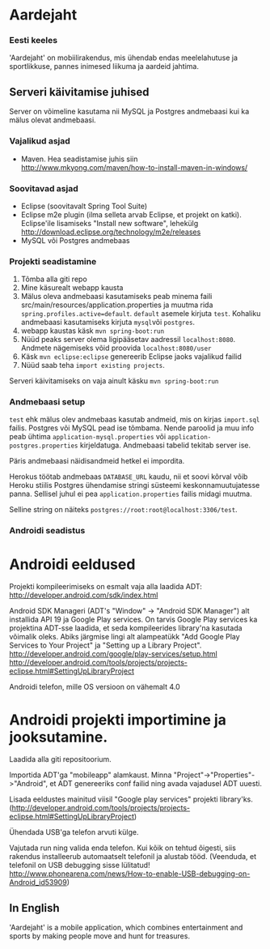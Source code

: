 Aardejaht
=========

### Eesti keeles
'Aardejaht' on mobiilirakendus, mis ühendab endas meelelahutuse ja sportlikkuse, pannes inimesed liikuma ja aardeid jahtima.

## Serveri käivitamise juhised
Server on võimeline kasutama nii MySQL ja Postgres andmebaasi kui ka mälus olevat andmebaasi. 

### Vajalikud asjad
* Maven. Hea seadistamise juhis siin http://www.mkyong.com/maven/how-to-install-maven-in-windows/

### Soovitavad asjad
* Eclipse (soovitavalt Spring Tool Suite)
* Eclipse m2e plugin (ilma selleta arvab Eclipse, et projekt on katki). Eclipse'ile lisamiseks "Install new software", lehekülg http://download.eclipse.org/technology/m2e/releases
* MySQL või Postgres andmebaas

### Projekti seadistamine
1. Tõmba alla giti repo
2. Mine käsurealt webapp kausta
3.  Mälus oleva andmebaasi kasutamiseks peab minema faili src/main/resources/application.properties ja muutma rida `spring.profiles.active=default`. `default` asemele kirjuta `test`. Kohaliku andmebaasi kasutamiseks kirjuta `mysql`või `postgres`. 
4. webapp kaustas käsk `mvn spring-boot:run`
5. Nüüd peaks server olema ligipääsetav aadressil `localhost:8080`. Andmete nägemiseks võid proovida `localhost:8080/user`
6. Käsk `mvn eclipse:eclipse` genereerib Eclipse jaoks vajalikud failid
7. Nüüd saab teha `import existing projects`.

Serveri käivitamiseks on vaja ainult käsku `mvn spring-boot:run`


### Andmebaasi setup
`test` ehk mälus olev andmebaas kasutab andmeid, mis on kirjas `import.sql` failis. Postgres või MySQL pead ise tõmbama.  Nende paroolid ja muu info peab ühtima `application-mysql.properties` või `application-postgres.properties` kirjeldatuga. Andmebaasi tabelid tekitab server ise. 

Päris andmebaasi  näidisandmeid hetkel ei impordita.

Herokus töötab andmebaas `DATABASE_URL` kaudu, nii et soovi kõrval võib Heroku stiilis Postgres ühendamise stringi süsteemi keskonnamuutujatesse panna. Sellisel juhul ei pea `application.properties` failis midagi muutma. 

Selline string on näiteks `postgres://root:root@localhost:3306/test`.

### Androidi seadistus

# Androidi eeldused

Projekti kompileerimiseks on esmalt vaja alla laadida ADT:
	http://developer.android.com/sdk/index.html

Android SDK Manageri (ADT's "Window" -> "Android SDK Manager") alt installida API 19 ja Google Play services. On tarvis Google Play services ka projektina ADT-sse laadida, et seda kompileerides library'na kasutada võimalik oleks. Abiks järgmise lingi alt alampeatükk "Add Google Play Services to Your Project" ja "Setting up a Library Project".
	http://developer.android.com/google/play-services/setup.html
	http://developer.android.com/tools/projects/projects-eclipse.html#SettingUpLibraryProject

Androidi telefon, mille OS versioon on vähemalt 4.0

# Androidi projekti importimine ja jooksutamine.

Laadida alla giti repositoorium.

Importida ADT'ga "mobileapp" alamkaust.
Minna "Project"->"Properties"->"Android", et ADT genereeriks conf failid ning avada vajadusel ADT uuesti.

Lisada eeldustes mainitud viisil "Google play services" projekti library'ks. (http://developer.android.com/tools/projects/projects-eclipse.html#SettingUpLibraryProject)

Ühendada USB'ga telefon arvuti külge.

Vajutada run ning valida enda telefon. Kui kõik on tehtud õigesti, siis rakendus installeerub automaatselt telefonil ja alustab tööd. (Veenduda, et telefonil on USB debugging sisse lülitatud! http://www.phonearena.com/news/How-to-enable-USB-debugging-on-Android_id53909)


## In English
'Aardejaht' is a mobile application, which combines entertainment and sports by making people move and hunt for treasures.

